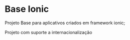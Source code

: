 # Base Ionic
Projeto Base para aplicativos criados em framework ionic;

Projeto com suporte a internacionalização
